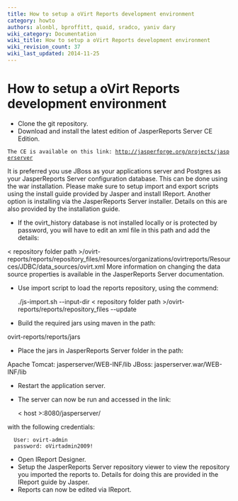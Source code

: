```yaml
---
title: How to setup a oVirt Reports development environment
category: howto
authors: alonbl, bproffitt, quaid, sradco, yaniv dary
wiki_category: Documentation
wiki_title: How to setup a oVirt Reports development environment
wiki_revision_count: 37
wiki_last_updated: 2014-11-25
---
```


# How to setup a oVirt Reports development environment

*   Clone the git repository.
*   Download and install the latest edition of JasperReports Server CE Edition.

`The CE is available on this link: `[`http://jasperforge.org/projects/jasperserver`](http://jasperforge.org/projects/jasperserver)

It is preferred you use JBoss as your applications server and Postgres as your JasperReports Server configuration database. This can be done using the war installation. Please make sure to setup import and export scripts using the install guide provided by Jasper and install IReport. Another option is installing via the JasperReports Server installer. Details on this are also provided by the installation guide.

*   If the ovirt_history database is not installed locally or is protected by password, you will have to edit an xml file in this path and add the details:

< repository folder path >/ovirt-reports/reports/repository_files/resources/organizations/ovirtreports/Resources/JDBC/data_sources/ovirt.xml More information on changing the data source properties is available in the JasperReports Server documentation.

*   Use import script to load the reports repository, using the commend:

      ./js-import.sh --input-dir < repository folder path >/ovirt-reports/reports/repository_files --update

*   Build the required jars using maven in the path:

ovirt-reports/reports/jars

*   Place the jars in JasperReports Server folder in the path:

Apache Tomcat: jasperserver/WEB-INF/lib JBoss: jasperserver.war/WEB-INF/lib

*   Restart the application server.
*   The server can now be run and accessed in the link:

      < host >:8080/jasperserver/

with the following credentials:

      User: ovirt-admin
      password: oVirtadmin2009!

*   Open IReport Designer.
*   Setup the JasperReports Server repository viewer to view the repository you imported the reports to. Details for doing this are provided in the IReport guide by Jasper.
*   Reports can now be edited via IReport.
